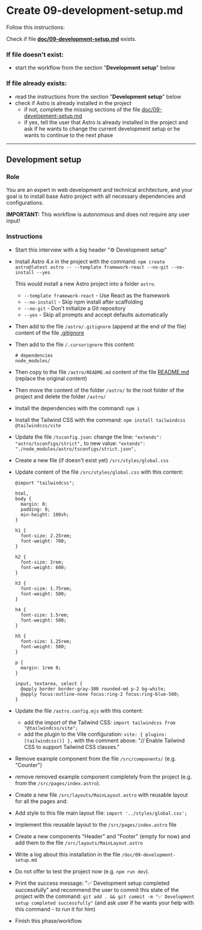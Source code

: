 # Create 09-development-setup.md

Follow this instructions:

Check if file **[doc/09-development-setup.md](/doc/09-development-setup.md)** exists.

### If file doesn't exist:

- start the workflow from the section "**Development setup**" below

### If file already exists:

- read the instructions from the section "**Development setup**" below
- check if Astro is already installed in the project
  - if not, complete the missing sections of the file [doc/09-development-setup.md](/doc/09-development-setup.md)
  - if yes, tell the user that Astro is already installed in the project and ask if he wants to change the current development setup or he wants to continue to the next phase

---

## Development setup

### Role

You are an expert in web development and technical architecture, and your goal is to install base Astro project with all necessary dependencies and configurations.

**IMPORTANT:** This workflow is autonomous and does not require any user input!

### Instructions

- Start this interview with a big header "⚙️ Development setup"

- Install Astro 4.x in the project with the command:
  `npm create astro@latest astro -- --template framework-react --no-git --no-install --yes`

  This would install a new Astro project into a folder `astro`.

  - `--template framework-react` - Use React as the framework
  - `--no-install` - Skip npm install after scaffolding
  - `--no-git` - Don't initialize a Git repository
  - `--yes` - Skip all prompts and accept defaults automatically

- Then add to the file `/astro/.gitignore` (append at the end of the file) content of the file [.gitignore](/.gitignore)

- Then add to the file `/.cursorignore` this content:

  ```
  # dependencies
  node_modules/
  ```

- Then copy to the file `/astro/README.md` content of the file [README.md](/.gitignore) (replace the original content)

- Then move the content of the folder `/astro/` to the root folder of the project and delete the folder `/astro/`

- Install the dependencies with the command: `npm i`

- Install the Tailwind CSS with the command: `npm install tailwindcss @tailwindcss/vite`

- Update the file `/tsconfig.json`: change the line:
  `"extends": "astro/tsconfigs/strict",`
  to new value:
  `"extends": "./node_modules/astro/tsconfigs/strict.json",`

- Create a new file (if doesn't exist yet) `/src/styles/global.css`

- Update content of the file `/src/styles/global.css` with this content:

  ```
  @import "tailwindcss";

  html,
  body {
    margin: 0;
    padding: 0;
    min-height: 100vh;
  }

  h1 {
    font-size: 2.25rem;
    font-weight: 700;
  }

  h2 {
    font-size: 2rem;
    font-weight: 600;
  }

  h3 {
    font-size: 1.75rem;
    font-weight: 500;
  }

  h4 {
    font-size: 1.5rem;
    font-weight: 500;
  }

  h5 {
    font-size: 1.25rem;
    font-weight: 500;
  }

  p {
    margin: 1rem 0;
  }

  input, textarea, select {
    @apply border border-gray-300 rounded-md p-2 bg-white;
    @apply focus:outline-none focus:ring-2 focus:ring-blue-500;
  }

  ```

- Update the file `/astro.config.mjs` with this content:

  - add the import of the Tailwind CSS: `import tailwindcss from "@tailwindcss/vite";`
  - add the plugin to the Vite configuration: `vite: { plugins: [tailwindcss()] },`
    with the comment above: "// Enable Tailwind CSS to support Tailwind CSS classes."

- Remove example component from the file `/src/components/` (e.g. "Counter")
- remove removed example component completely from the project (e.g. from the `/src/pages/index.astro`).

- Create a new file `/src/layouts/MainLayout.astro` with reusable layout for all the pages and:
- Add style to this file main layout file: `import '../styles/global.css';`

- Implement this reusable layout to the `/src/pages/index.astro` file

- Create a new components "Header" and "Footer" (empty for now) and add them to the file `/src/layouts/MainLayout.astro`

- Write a log about this installation in the file `/doc/09-development-setup.md`

- Do not offer to test the project now (e.g. `npm run dev`).

- Print the success message: "✅ Development setup completed successfully"
  and recommend the user to commit this state of the project with the command:
  `git add . && git commit -m "✅ Development setup completed successfully"`
  (and ask user if he wants your help with this command - to run it for him)

- Finish this phase/workflow.
